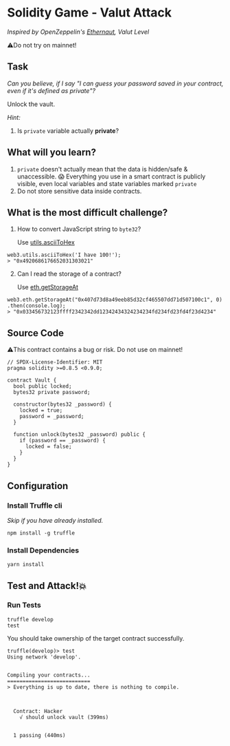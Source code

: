 # Solidity Game - Valut Attack

_Inspired by OpenZeppelin's [Ethernaut](https://ethernaut.openzeppelin.com), Valut Level_

⚠️Do not try on mainnet!

## Task

_Can you believe, if I say "I can guess your password saved in your contract, even if it's defined as private"?_

Unlock the vault.

_Hint:_

1. Is `private` variable actually **private**?

## What will you learn?

1. `private` doesn't actually mean that the data is hidden/safe & unaccessible. 😱 Everything you use in a smart contract is publicly visible, even local variables and state variables marked `private`
2. Do not store sensitive data inside contracts.

## What is the most difficult challenge?

1. How to convert JavaScript string to `byte32`?
   
   Use [utils.asciiToHex](https://web3js.readthedocs.io/en/v1.2.0/web3-utils.html#asciitohex)

```
web3.utils.asciiToHex('I have 100!');
> "0x4920686176652031303021"
```

2. Can I read the storage of a contract?
   
   Use [eth.getStorageAt](https://web3js.readthedocs.io/en/v1.2.0/web3-eth.html#getstorageat)

```
web3.eth.getStorageAt("0x407d73d8a49eeb85d32cf465507dd71d507100c1", 0)
.then(console.log);
> "0x033456732123ffff2342342dd12342434324234234fd234fd23fd4f23d4234"
```

## Source Code

⚠️This contract contains a bug or risk. Do not use on mainnet!

```solidity
// SPDX-License-Identifier: MIT
pragma solidity >=0.8.5 <0.9.0;

contract Vault {
  bool public locked;
  bytes32 private password;

  constructor(bytes32 _password) {
    locked = true;
    password = _password;
  }

  function unlock(bytes32 _password) public {
    if (password == _password) {
      locked = false;
    }
  }
}

```

## Configuration

### Install Truffle cli

_Skip if you have already installed._

```
npm install -g truffle
```

### Install Dependencies

```
yarn install
```

## Test and Attack!💥

### Run Tests

```
truffle develop
test
```

You should take ownership of the target contract successfully.

```
truffle(develop)> test
Using network 'develop'.


Compiling your contracts...
===========================
> Everything is up to date, there is nothing to compile.



  Contract: Hacker
    √ should unlock vault (399ms)


  1 passing (440ms)

```

